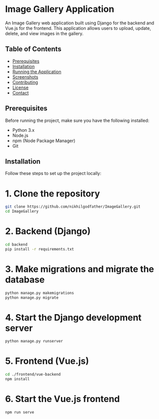 # Image Gallery Application

An Image Gallery web application built using Django for the backend and Vue.js for the frontend. This application allows users to upload, update, delete, and view images in the gallery.

## Table of Contents
- [Prerequisites](#prerequisites)
- [Installation](#installation)
- [Running the Application](#running-the-application)
- [Screenshots](#screenshots)
- [Contributing](#contributing)
- [License](#license)
- [Contact](#contact)

## Prerequisites

Before running the project, make sure you have the following installed:

- Python 3.x
- Node.js
- npm (Node Package Manager)
- Git

## Installation

Follow these steps to set up the project locally:

# 1. Clone the repository

```bash
git clone https://github.com/nikhilgodfather/ImageGallery.git
cd ImageGallery
```
# 2. Backend (Django)
```bash
cd backend
pip install -r requirements.txt
```
# 3. Make migrations and migrate the database
```bash
python manage.py makemigrations
python manage.py migrate
```
# 4. Start the Django development server
```bash
python manage.py runserver
```
# 5. Frontend (Vue.js)
```bash
cd ./frontend/vue-backend
npm install
```
# 6. Start the Vue.js frontend
```bash
npm run serve
```
